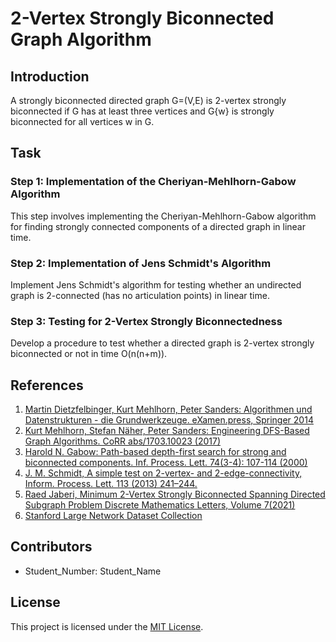 # 2-Vertex Strongly Biconnected Graph Algorithm


## Introduction

A strongly biconnected directed graph G=(V,E) is 2-vertex strongly biconnected if G has at least three vertices and G\{w} is strongly biconnected for all vertices w in G.

## Task

### Step 1: Implementation of the Cheriyan-Mehlhorn-Gabow Algorithm
This step involves implementing the Cheriyan-Mehlhorn-Gabow algorithm for finding strongly connected components of a directed graph in linear time.

### Step 2: Implementation of Jens Schmidt's Algorithm
Implement Jens Schmidt's algorithm for testing whether an undirected graph is 2-connected (has no articulation points) in linear time.

### Step 3: Testing for 2-Vertex Strongly Biconnectedness
Develop a procedure to test whether a directed graph is 2-vertex strongly biconnected or not in time O(n(n+m)).

## References

1. [Martin Dietzfelbinger, Kurt Mehlhorn, Peter Sanders: Algorithmen und Datenstrukturen - die Grundwerkzeuge. eXamen.press, Springer 2014](https://doi.org/10.1007/978-3-642-05596-6)
2. [Kurt Mehlhorn, Stefan Näher, Peter Sanders: Engineering DFS-Based Graph Algorithms. CoRR abs/1703.10023 (2017)](https://arxiv.org/abs/1703.10023)
3. [Harold N. Gabow: Path-based depth-first search for strong and biconnected components. Inf. Process. Lett. 74(3-4): 107-114 (2000)](https://doi.org/10.1016/S0020-0190(00)00127-1)
4. [J. M. Schmidt, A simple test on 2-vertex- and 2-edge-connectivity, Inform. Process. Lett. 113 (2013) 241–244.](https://doi.org/10.1016/j.ipl.2012.12.006)
5. [Raed Jaberi, Minimum 2-Vertex Strongly Biconnected Spanning Directed Subgraph Problem Discrete Mathematics Letters, Volume 7(2021)](https://doi.org/10.47443/dml.2021.0024)
6. [Stanford Large Network Dataset Collection](https://snap.stanford.edu/data/index.html)

## Contributors

- Student_Number: Student_Name

## License

This project is licensed under the [MIT License](LICENSE).
